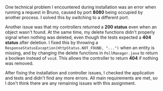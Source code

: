 One technical problem I encountered during installation was an error when running a request in Bruno, caused by port **8080** being occupied by another process. I solved this by switching to a different port.

Another issue was that my controllers returned a **200 status** even when an object wasn't found. At the same time, my delete functions didn't properly signal when nothing was deleted, even though the tests expected a **404 status** after deletion. I fixed this by throwing a `ResponseStatusException(HttpStatus.NOT_FOUND, "...")` when an entity is missing, and by changing the delete functions in `PollManager.java` to return a boolean instead of `void`. This allows the controller to return **404** if nothing was removed.

After fixing the installation and controller issues, I checked the application and tests and didn't find any more errors. All main requirements are met, so I don't think there are any remaining issues with this assignment.
